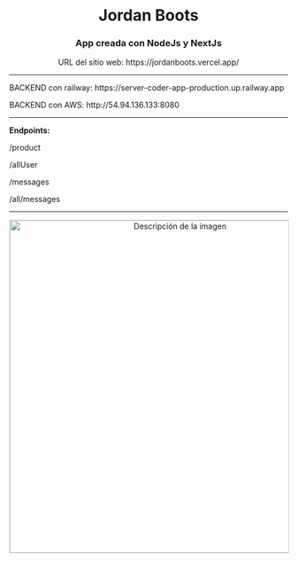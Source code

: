 <h1 align="center">Jordan Boots </h1>
<h3 align="center">App creada con NodeJs y NextJs</h3>
<p align="center">URL del sitio web: https://jordanboots.vercel.app/ </p>
<hr>
<p>BACKEND con railway: https://server-coder-app-production.up.railway.app </p>
<p>BACKEND con AWS: http://54.94.136.133:8080 </p>
<hr>
<div >
<b>Endpoints: </b>
<p>
/product
 </p>
 <p>
/allUser
   </p>
  <p>
/messages
      </p>
   <p>
/all/messages
</p>
 </div>

<hr>
<div align="center">
<img src="https://i.pinimg.com/originals/2f/ef/55/2fef55386cfa1d31b253ef90aa4faf4d.png" alt="Descripción de la imagen" style="border: 1px solid #ccc; width: 600px; ">
</div>



